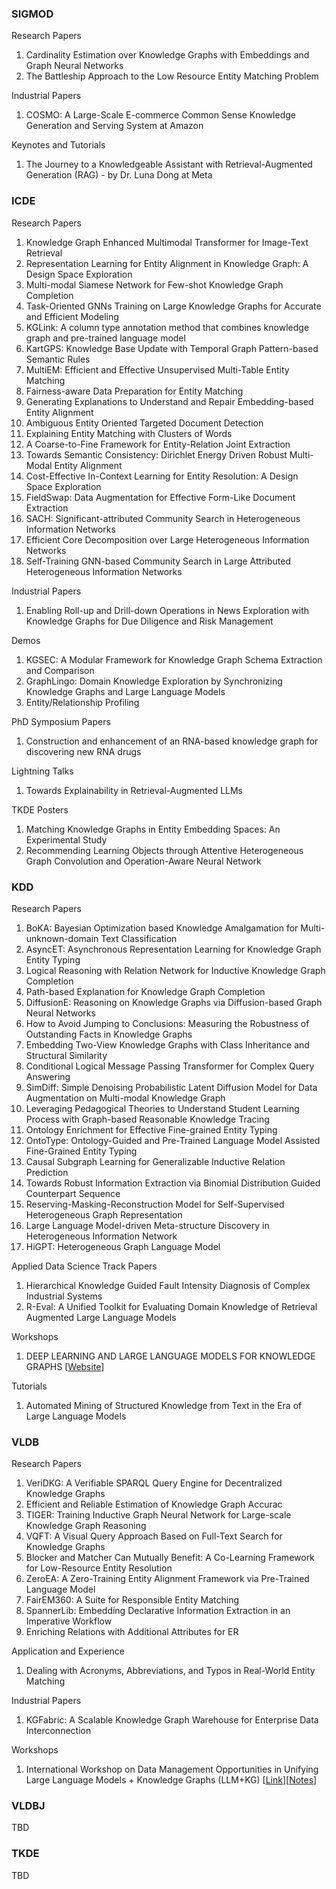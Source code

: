 ### SIGMOD 
Research Papers
1. Cardinality Estimation over Knowledge Graphs with Embeddings and Graph Neural Networks
2. The Battleship Approach to the Low Resource Entity Matching Problem

Industrial Papers
1. COSMO: A Large-Scale E-commerce Common Sense Knowledge Generation and Serving System at Amazon

Keynotes and Tutorials
1. The Journey to a Knowledgeable Assistant with Retrieval-Augmented Generation (RAG) - by Dr. Luna Dong at Meta

### ICDE
Research Papers
1. Knowledge Graph Enhanced Multimodal Transformer for Image-Text Retrieval 
2. Representation Learning for Entity Alignment in Knowledge Graph: A Design Space Exploration
3. Multi-modal Siamese Network for Few-shot Knowledge Graph Completion
4. Task-Oriented GNNs Training on Large Knowledge Graphs for Accurate and Efficient Modeling
5. KGLink: A column type annotation method that combines knowledge graph and pre-trained language model
6. KartGPS: Knowledge Base Update with Temporal Graph Pattern-based Semantic Rules
7. MultiEM: Efficient and Effective Unsupervised Multi-Table Entity Matching
8. Fairness-aware Data Preparation for Entity Matching
9. Generating Explanations to Understand and Repair Embedding-based Entity Alignment
10. Ambiguous Entity Oriented Targeted Document Detection
11. Explaining Entity Matching with Clusters of Words
12. A Coarse-to-Fine Framework for Entity-Relation Joint Extraction
13. Towards Semantic Consistency: Dirichlet Energy Driven Robust Multi-Modal Entity Alignment
14. Cost-Effective In-Context Learning for Entity Resolution: A Design Space Exploration
15. FieldSwap: Data Augmentation for Effective Form-Like Document Extraction
16. SACH: Significant-attributed Community Search in Heterogeneous Information Networks
17. Efficient Core Decomposition over Large Heterogeneous Information Networks
18. Self-Training GNN-based Community Search in Large Attributed Heterogeneous Information Networks

Industrial Papers
1. Enabling Roll-up and Drill-down Operations in News Exploration with Knowledge Graphs for Due Diligence and Risk Management

Demos
1. KGSEC: A Modular Framework for Knowledge Graph Schema Extraction and Comparison
2. GraphLingo: Domain Knowledge Exploration by Synchronizing Knowledge Graphs and Large Language Models
3. Entity/Relationship Profiling

PhD Symposium Papers
1. Construction and enhancement of an RNA-based knowledge graph for discovering new RNA drugs

Lightning Talks
1. Towards Explainability in Retrieval-Augmented LLMs

TKDE Posters
1. Matching Knowledge Graphs in Entity Embedding Spaces: An Experimental Study
2. Recommending Learning Objects through Attentive Heterogeneous Graph Convolution and Operation-Aware Neural Network

### KDD
Research Papers
1. BoKA: Bayesian Optimization based Knowledge Amalgamation for Multi-unknown-domain Text Classification
2. AsyncET: Asynchronous Representation Learning for Knowledge Graph Entity Typing
3. Logical Reasoning with Relation Network for Inductive Knowledge Graph Completion
4. Path-based Explanation for Knowledge Graph Completion
5. DiffusionE: Reasoning on Knowledge Graphs via Diffusion-based Graph Neural Networks
6. How to Avoid Jumping to Conclusions: Measuring the Robustness of Outstanding Facts in Knowledge Graphs
7. Embedding Two-View Knowledge Graphs with Class Inheritance and Structural Similarity
8. Conditional Logical Message Passing Transformer for Complex Query Answering
9. SimDiff: Simple Denoising Probabilistic Latent Diffusion Model for Data Augmentation on Multi-modal Knowledge Graph
10. Leveraging Pedagogical Theories to Understand Student Learning Process with Graph-based Reasonable Knowledge Tracing
11. Ontology Enrichment for Effective Fine-grained Entity Typing
12. OntoType: Ontology-Guided and Pre-Trained Language Model Assisted Fine-Grained Entity Typing
13. Causal Subgraph Learning for Generalizable Inductive Relation Prediction
14. Towards Robust Information Extraction via Binomial Distribution Guided Counterpart Sequence
15. Reserving-Masking-Reconstruction Model for Self-Supervised Heterogeneous Graph Representation
16. Large Language Model-driven Meta-structure Discovery in Heterogeneous Information Network
17. HiGPT: Heterogeneous Graph Language Model

Applied Data Science Track Papers
1. Hierarchical Knowledge Guided Fault Intensity Diagnosis of Complex Industrial Systems
2. R-Eval: A Unified Toolkit for Evaluating Domain Knowledge of Retrieval Augmented Large Language Models

Workshops
1. DEEP LEARNING AND LARGE LANGUAGE MODELS FOR KNOWLEDGE GRAPHS [[Website](https://genetasefa.github.io/dl4kg2024/)]

Tutorials
1. Automated Mining of Structured Knowledge from Text in the Era of Large Language Models

### VLDB 
Research Papers
1. VeriDKG: A Verifiable SPARQL Query Engine for Decentralized Knowledge Graphs
2. Efficient and Reliable Estimation of Knowledge Graph Accurac
3. TIGER: Training Inductive Graph Neural Network for Large-scale Knowledge Graph Reasoning
4. VQFT: A Visual Query Approach Based on Full-Text Search for Knowledge Graphs
5. Blocker and Matcher Can Mutually Benefit: A Co-Learning Framework for Low-Resource Entity Resolution
6. ZeroEA: A Zero-Training Entity Alignment Framework via Pre-Trained Language Model
7. FairEM360: A Suite for Responsible Entity Matching
8. SpannerLib: Embedding Declarative Information Extraction in an Imperative Workflow
9. Enriching Relations with Additional Attributes for ER

Application and Experience
1. Dealing with Acronyms, Abbreviations, and Typos in Real-World Entity Matching

Industrial Papers
1. KGFabric: A Scalable Knowledge Graph Warehouse for Enterprise Data Interconnection

Workshops
1. International Workshop on Data Management Opportunities in Unifying Large Language Models + Knowledge Graphs (LLM+KG) [[Link](https://seucoin.github.io/workshop/llmkg/)][[Notes](https://github.com/heathersherry/Knowledge-Graph-Tutorials-and-Papers/issues/12)]

### VLDBJ
TBD

### TKDE
TBD
